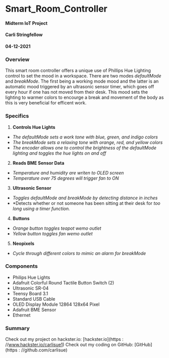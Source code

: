 # Smart_Room_Controller
#### Midterm IoT Project
#### Carli Stringfellow
#### 04-12-2021

### **Overview**
This smart room controller offers a unique use of Phillips Hue Lighting control 
to set the mood in a workspace. There are two modes *defaultMode* and *breakMode*.
The first being a working mode mood and the latter is an automatic mood triggered
by an ultrasonic sensor timer, which goes off every hour if one has not moved from
their desk. This mood sets the lighting to warmer colors to encourge a break and 
movement of the body as this is very beneficial for efficent work.

### **Specifics**
1. **Controls Hue Lights**
  * *The defaultMode sets a work tone with blue, green, and indigo colors*
  * *The breakMode sets a relaxing tone with orange, red, and yellow colors*
  * *The encoder allows one to control the brightness of the defaultMode lighting* 
  *and toggles the hue lights on and off*

2. **Reads BME Sensor Data**
  * *Temperature and humidity are writen to OLED screen*
  * *Temperature over 75 degrees will trigger fan to ON*

3. **Ultrasonic Sensor**
  * *Toggles defaultMode and breakMode by detecting distance in inches*
  * *Detects whether or not someone has been sitting at their desk for
  *too long using a timer function.*

4. **Buttons**
  * *Orange button toggles teapot wemo outlet*
  * *Yellow button toggles fan wemo outlet*

5. **Neopixels**
  * *Cycle through different colors to mimic an alarm for breakMode*

### **Components** 
* Philips Hue Lights
* Adafruit Colorful Round Tactile Button Switch (2)
* Ultrasonic SR-04
* Teensy Board 3.1
* Standard USB Cable
* OLED Display Module 12864 128x64 Pixel
* Adafruit BME Sensor
* Ethernet

### **Summary** 
Check out my project on hackster.io: [hackster.io](https : //www.hackster.io/carlisue1)
Check out my coding on GitHub: [GitHub](https : //github.com/carlisue)

